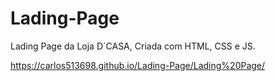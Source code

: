 # Lading-Page
 
  Lading Page da Loja D´CASA, Criada com HTML, CSS e JS.
  
  
https://carlos513698.github.io/Lading-Page/Lading%20Page/
